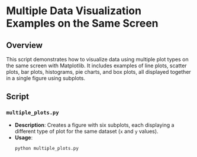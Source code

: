 # Multiple Data Visualization Examples on the Same Screen

## Overview
This script demonstrates how to visualize data using multiple plot types on the same screen with Matplotlib. It includes examples of line plots, scatter plots, bar plots, histograms, pie charts, and box plots, all displayed together in a single figure using subplots.

## Script

### `multiple_plots.py`
- **Description**: Creates a figure with six subplots, each displaying a different type of plot for the same dataset (`x` and `y` values).
- **Usage**:
  ```bash
  python multiple_plots.py